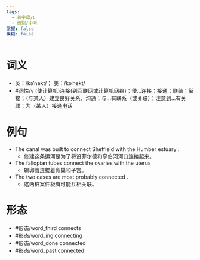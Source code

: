```yaml
---
tags:
  - 首字母/C
  - 级别/中考
掌握: false
模糊: false
---
```

# 词义
- 英：/kəˈnekt/； 美：/kəˈnekt/
- #词性/v  (使计算机)连接(到互联网或计算机网络)；使…连接；接通；联结；衔接；（与某人）建立良好关系，沟通；与…有联系（或关联）；注意到…有关联；为（某人）接通电话
# 例句
- The canal was built to connect Sheffield with the Humber estuary .
	- 修建这条运河是为了将设菲尔德和亨伯河河口连接起来。
- The fallopian tubes connect the ovaries with the uterus
	- 输卵管连接着卵巢和子宫。
- The two cases are most probably connected .
	- 这两桩案件极有可能互相关联。
# 形态
- #形态/word_third connects
- #形态/word_ing connecting
- #形态/word_done connected
- #形态/word_past connected
